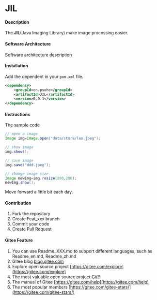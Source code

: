 # JIL

#### Description

The **JIL**(Java Imaging Library) make image processing easier.

#### Software Architecture

Software architecture description

#### Installation

Add the dependent in your `pom.xml` file.

```xml
<dependency>
    <groupId>cn.psoho</groupId>
    <artifactId>JIL</artifactId>
    <version>0.0.1</version>
</dependency>
```

#### Instructions

The sample code

```java
// open a image
Image img=Image.open("data/store/leo.jpeg");

// show image
img.show();

// save image
img.save("ddd.jpeg");

// change image size
Image newImg=img.resize(200,200);
newImg.show();
```

Move forward a little bit each day.

#### Contribution

1. Fork the repository
2. Create Feat_xxx branch
3. Commit your code
4. Create Pull Request

#### Gitee Feature

1. You can use Readme\_XXX.md to support different languages, such as Readme\_en.md, Readme\_zh.md
2. Gitee blog [blog.gitee.com](https://blog.gitee.com)
3. Explore open source project [https://gitee.com/explore](https://gitee.com/explore)
4. The most valuable open source project [GVP](https://gitee.com/gvp)
5. The manual of Gitee [https://gitee.com/help](https://gitee.com/help)
6. The most popular members  [https://gitee.com/gitee-stars/](https://gitee.com/gitee-stars/)
